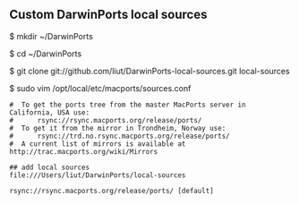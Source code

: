 ## Custom DarwinPorts local sources

>
$ mkdir ~/DarwinPorts
>
$ cd ~/DarwinPorts
>
$ git clone git://github.com/liut/DarwinPorts-local-sources.git local-sources
>
$ sudo vim /opt/local/etc/macports/sources.conf


	#  To get the ports tree from the master MacPorts server in California, USA use:
	#      rsync://rsync.macports.org/release/ports/
	#  To get it from the mirror in Trondheim, Norway use:
	#      rsync://trd.no.rsync.macports.org/release/ports/
	#  A current list of mirrors is available at http://trac.macports.org/wiki/Mirrors

	## add local sources
	file:///Users/liut/DarwinPorts/local-sources

	rsync://rsync.macports.org/release/ports/ [default]


